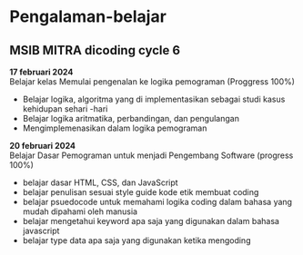 Pengalaman-belajar
==
MSIB MITRA dicoding cycle 6
--
**17 februari 2024**<br>
Belajar kelas Memulai pengenalan ke logika pemograman (Proggress 100%)
- Belajar logika, algoritma yang di implementasikan sebagai studi kasus kehidupan sehari -hari
- Belajar logika aritmatika, perbandingan, dan pengulangan
- Mengimplemenasikan dalam logika pemograman

**20 februari 2024**<br>
Belajar Dasar Pemograman untuk menjadi Pengembang Software (progress 100%)
- belajar dasar HTML, CSS, dan JavaScript
- belajar penulisan sesuai style guide kode etik membuat coding
- belajar psuedocode untuk memahami logika coding dalam bahasa yang mudah dipahami oleh manusia
- belajar mengetahui keyword apa saja yang digunakan dalam bahasa javascript
- belajar type data apa saja yang digunakan ketika mengoding
